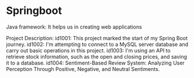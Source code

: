# Springboot
Java framework: It helps us in creating web applications

Project Description: id1001: This project marked the start of my Spring Boot journey.
id1002: I'm attempting to connect to a MySQL server database and carry out basic operations in this project.
id1003: I'm using an API to retrieve stock information, such as the open and closing prices, and saving it to a database.
id1004: Sentiment-Based Review System: Analyzing User Perception Through Positive, Negative, and Neutral Sentiments.
